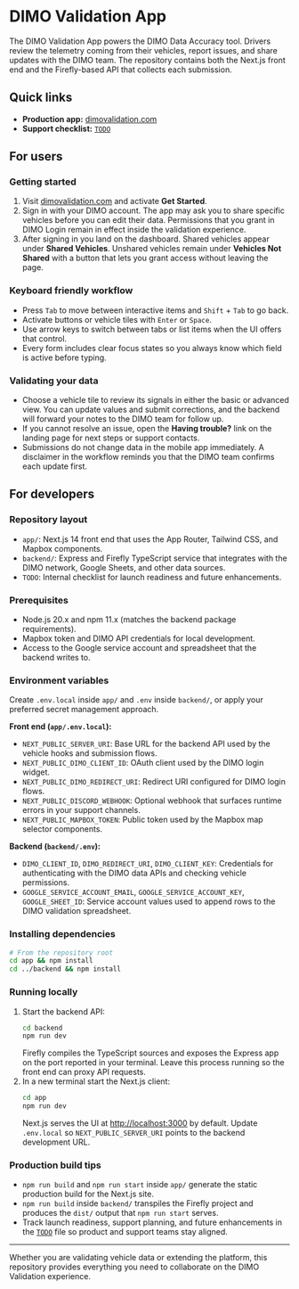# DIMO Validation App

The DIMO Validation App powers the DIMO Data Accuracy tool. Drivers review the
telemetry coming from their vehicles, report issues, and share updates with the
DIMO team. The repository contains both the Next.js front end and the
Firefly-based API that collects each submission.

## Quick links
- **Production app:** [dimovalidation.com](https://dimovalidation.com)
- **Support checklist:** [`TODO`](TODO)

## For users
### Getting started
1. Visit [dimovalidation.com](https://dimovalidation.com) and activate
   **Get Started**.
2. Sign in with your DIMO account. The app may ask you to share specific
   vehicles before you can edit their data. Permissions that you grant in DIMO
   Login remain in effect inside the validation experience.
3. After signing in you land on the dashboard. Shared vehicles appear under
   **Shared Vehicles**. Unshared vehicles remain under **Vehicles Not Shared**
   with a button that lets you grant access without leaving the page.

### Keyboard friendly workflow
- Press `Tab` to move between interactive items and `Shift` + `Tab` to go back.
- Activate buttons or vehicle tiles with `Enter` or `Space`.
- Use arrow keys to switch between tabs or list items when the UI offers that
  control.
- Every form includes clear focus states so you always know which field is
  active before typing.

### Validating your data
- Choose a vehicle tile to review its signals in either the basic or advanced
  view. You can update values and submit corrections, and the backend will
  forward your notes to the DIMO team for follow up.
- If you cannot resolve an issue, open the **Having trouble?** link on the
  landing page for next steps or support contacts.
- Submissions do not change data in the mobile app immediately. A disclaimer in
  the workflow reminds you that the DIMO team confirms each update first.

## For developers
### Repository layout
- `app/`: Next.js 14 front end that uses the App Router, Tailwind CSS, and
  Mapbox components.
- `backend/`: Express and Firefly TypeScript service that integrates with the
  DIMO network, Google Sheets, and other data sources.
- `TODO`: Internal checklist for launch readiness and future enhancements.

### Prerequisites
- Node.js 20.x and npm 11.x (matches the backend package requirements).
- Mapbox token and DIMO API credentials for local development.
- Access to the Google service account and spreadsheet that the backend writes
  to.

### Environment variables
Create `.env.local` inside `app/` and `.env` inside `backend/`, or apply your
preferred secret management approach.

**Front end (`app/.env.local`):**
- `NEXT_PUBLIC_SERVER_URI`: Base URL for the backend API used by the vehicle
  hooks and submission flows.
- `NEXT_PUBLIC_DIMO_CLIENT_ID`: OAuth client used by the DIMO login widget.
- `NEXT_PUBLIC_DIMO_REDIRECT_URI`: Redirect URI configured for DIMO login
  flows.
- `NEXT_PUBLIC_DISCORD_WEBHOOK`: Optional webhook that surfaces runtime errors
  in your support channels.
- `NEXT_PUBLIC_MAPBOX_TOKEN`: Public token used by the Mapbox map selector
  components.

**Backend (`backend/.env`):**
- `DIMO_CLIENT_ID`, `DIMO_REDIRECT_URI`, `DIMO_CLIENT_KEY`: Credentials for
  authenticating with the DIMO data APIs and checking vehicle permissions.
- `GOOGLE_SERVICE_ACCOUNT_EMAIL`, `GOOGLE_SERVICE_ACCOUNT_KEY`,
  `GOOGLE_SHEET_ID`: Service account values used to append rows to the DIMO
  validation spreadsheet.

### Installing dependencies
```bash
# From the repository root
cd app && npm install
cd ../backend && npm install
```

### Running locally
1. Start the backend API:
   ```bash
   cd backend
   npm run dev
   ```
   Firefly compiles the TypeScript sources and exposes the Express app on the
   port reported in your terminal. Leave this process running so the front end
   can proxy API requests.
2. In a new terminal start the Next.js client:
   ```bash
   cd app
   npm run dev
   ```
   Next.js serves the UI at [http://localhost:3000](http://localhost:3000) by
   default. Update `.env.local` so `NEXT_PUBLIC_SERVER_URI` points to the
   backend development URL.

### Production build tips
- `npm run build` and `npm run start` inside `app/` generate the static
  production build for the Next.js site.
- `npm run build` inside `backend/` transpiles the Firefly project and produces
  the `dist/` output that `npm run start` serves.
- Track launch readiness, support planning, and future enhancements in the
  [`TODO`](TODO) file so product and support teams stay aligned.

---

Whether you are validating vehicle data or extending the platform, this
repository provides everything you need to collaborate on the DIMO Validation
experience.
